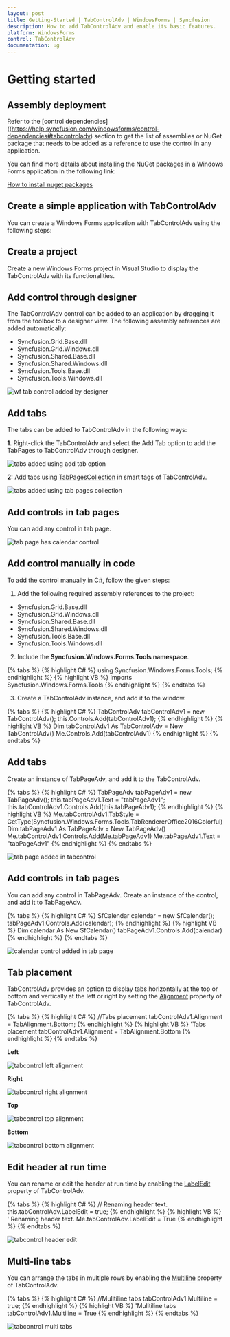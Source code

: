 ```yaml
---
layout: post
title: Getting-Started | TabControlAdv | WindowsForms | Syncfusion
description: How to add TabControlAdv and enable its basic features.
platform: WindowsForms
control: TabControlAdv 
documentation: ug
---
```


# Getting started

## Assembly deployment

Refer to the [control dependencies]((https://help.syncfusion.com/windowsforms/control-dependencies#tabcontroladv) section to get the list of assemblies or NuGet package that needs to be added as a reference to use the control in any application.

You can find more details about installing the NuGet packages in a Windows Forms application in the following link:

[How to install nuget packages](https://help.syncfusion.com/windowsforms/nuget-packages)

## Create a simple application with TabControlAdv

You can create a Windows Forms application with TabControlAdv using the following steps:

## Create a project

Create a new Windows Forms project in Visual Studio to display the TabControlAdv with its functionalities.

## Add control through designer

The TabControlAdv control can be added to an application by dragging it from the toolbox to a designer view. The following assembly references are added automatically:

* Syncfusion.Grid.Base.dll
* Syncfusion.Grid.Windows.dll
* Syncfusion.Shared.Base.dll
* Syncfusion.Shared.Windows.dll
* Syncfusion.Tools.Base.dll
* Syncfusion.Tools.Windows.dll

![wf tab control added by designer](GettingStarted_images/wf-tabcontrol-added-by-designer.png)

## Add tabs

The tabs can be added to TabControlAdv in the following ways:

**1.** Right-click the TabControlAdv and select the Add Tab option to add the TabPages to TabControlAdv through designer.

![tabs added using add tab option](GettingStarted_images/AddingTabs.png)

**2:** Add tabs using [TabPagesCollection](https://help.syncfusion.com/cr/windowsforms/Syncfusion.Tools.Windows~Syncfusion.Windows.Forms.Tools.TabControlAdv~TabPages.html) in smart tags of TabControlAdv.

![tabs added using tab pages collection](GettingStarted_images/wf-tab-page-added-by-designer.png)

## Add controls in tab pages

You can add any control in tab page.

![tab page has calendar control](GettingStarted_images/calendar-control-added-in-tabpage.png)

## Add control manually in code

To add the control manually in C#, follow the given steps:

1.	Add the following required assembly references to the project: 

  * Syncfusion.Grid.Base.dll
  * Syncfusion.Grid.Windows.dll
  * Syncfusion.Shared.Base.dll
  * Syncfusion.Shared.Windows.dll
  * Syncfusion.Tools.Base.dll
  * Syncfusion.Tools.Windows.dll

2.	Include the **Syncfusion.Windows.Forms.Tools namespace**.

  {% tabs %}
  {% highlight C# %}
  using Syncfusion.Windows.Forms.Tools;
  {% endhighlight %}
  {% highlight VB %}
  Imports Syncfusion.Windows.Forms.Tools
  {% endhighlight %}
  {% endtabs %}

3.	Create a TabControlAdv instance, and add it to the window.

  {% tabs %}
  {% highlight C# %}
  TabControlAdv tabControlAdv1 = new TabControlAdv();
  this.Controls.Add(tabControlAdv1);
  {% endhighlight %}
  {% highlight VB %}
  Dim tabControlAdv1 As TabControlAdv = New TabControlAdv()
  Me.Controls.Add(tabControlAdv1)
  {% endhighlight %}
  {% endtabs %}

## Add tabs

Create an instance of TabPageAdv, and add it to the TabControlAdv.

{% tabs %}
{% highlight C# %}
TabPageAdv tabPageAdv1 = new TabPageAdv();
this.tabPageAdv1.Text = "tabPageAdv1";
this.tabControlAdv1.Controls.Add(this.tabPageAdv1);
{% endhighlight %}
{% highlight VB %}
Me.tabControlAdv1.TabStyle = GetType(Syncfusion.Windows.Forms.Tools.TabRendererOffice2016Colorful)
Dim tabPageAdv1 As TabPageAdv = New TabPageAdv()
Me.tabControlAdv1.Controls.Add(Me.tabPageAdv1)
Me.tabPageAdv1.Text = "tabPageAdv1"
{% endhighlight %}
{% endtabs %}

![tab page added in tabcontrol](GettingStarted_images/tabpage.png)

## Add controls in tab pages

You can add any control in TabPageAdv. Create an instance of the control, and add it to TabPageAdv.

{% tabs %}
{% highlight C# %}
SfCalendar calendar = new SfCalendar();
tabPageAdv1.Controls.Add(calendar);
{% endhighlight %}
{% highlight VB %}
Dim calendar As New SfCalendar()
tabPageAdv1.Controls.Add(calendar)
{% endhighlight %}
{% endtabs %}

![calendar control added in tab page](GettingStarted_images/calendar-control-added-in-tabpage-new.png)

## Tab placement

TabControlAdv provides an option to display tabs horizontally at the top or bottom and vertically at the left or right by setting the [Alignment](https://help.syncfusion.com/cr/windowsforms/Syncfusion.Tools.Windows~Syncfusion.Windows.Forms.Tools.TabControlAdv~Alignment.html) property of TabControlAdv.

{% tabs %}
{% highlight C# %}
//Tabs placement
tabControlAdv1.Alignment = TabAlignment.Bottom;
{% endhighlight %}
{% highlight VB %}
'Tabs placement
tabControlAdv1.Alignment = TabAlignment.Bottom
{% endhighlight %}
{% endtabs %}

**Left**

![tabcontrol left alignment](GettingStarted_images/tabcontrol-left-alignment.png)

**Right**

![tabcontrol right alignment](GettingStarted_images/tabcontrol-right-alignment.png)

**Top**

![tabcontrol top alignment](GettingStarted_images/tabcontrol-top-alignment.png)

**Bottom**

![tabcontrol bottom alignment](GettingStarted_images/tabcontrol-bottom-alignment.png)

## Edit header at run time

You can rename or edit the header at run time by enabling the [LabelEdit](https://help.syncfusion.com/cr/windowsforms/Syncfusion.Tools.Windows~Syncfusion.Windows.Forms.Tools.TabControlAdv~LabelEdit.html) property of TabControlAdv. 

{% tabs %}
{% highlight C# %}
// Renaming header text.
this.tabControlAdv.LabelEdit = true;
{% endhighlight %}
{% highlight VB %}
' Renaming header text.
Me.tabControlAdv.LabelEdit = True
{% endhighlight %}
{% endtabs %}

![tabcontrol header edit](GettingStarted_images/tabcontrol-header-edit-option.png)

## Multi-line tabs

You can arrange the tabs in multiple rows by enabling the [Multiline](https://help.syncfusion.com/cr/windowsforms/Syncfusion.Tools.Windows~Syncfusion.Windows.Forms.Tools.TabControlAdv~Multiline.html) property of TabControlAdv.

{% tabs %}
{% highlight C# %}
//Mulitiline tabs
tabControlAdv1.Multiline = true;
{% endhighlight %}
{% highlight VB %}
'Mulitiline tabs
tabControlAdv1.Multiline = True
{% endhighlight %}
{% endtabs %}

![tabcontrol multi tabs](GettingStarted_images/tabcontrol-multi-tabs.png)

